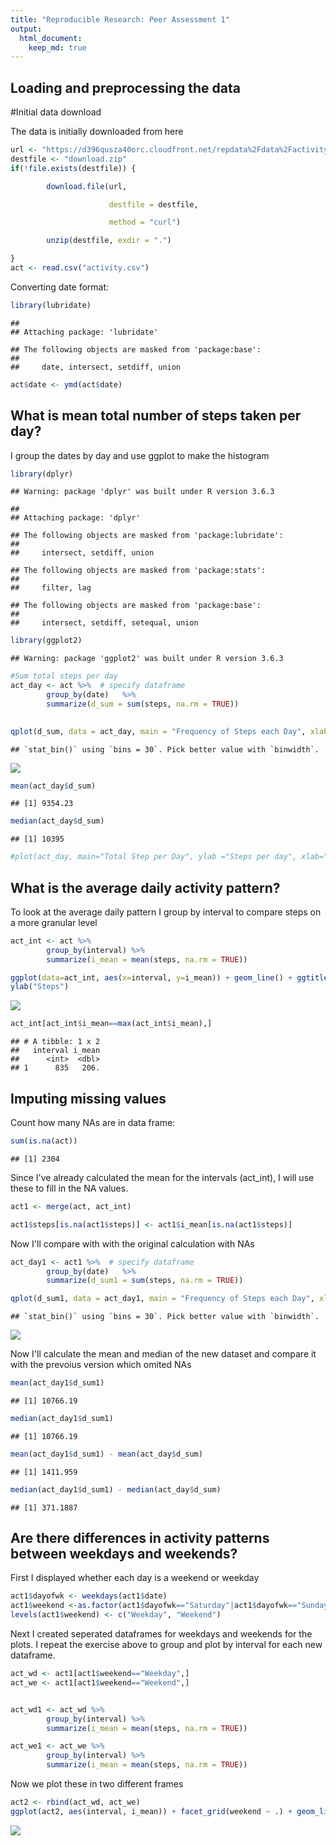 ```yaml
---
title: "Reproducible Research: Peer Assessment 1"
output: 
  html_document:
    keep_md: true
---
```



## Loading and preprocessing the data

#Initial data download

The data is initially downloaded from here

```r
url <- "https://d396qusza40orc.cloudfront.net/repdata%2Fdata%2Factivity.zip"
destfile <- "download.zip"
if(!file.exists(destfile)) {

        download.file(url, 

                      destfile = destfile, 

                      method = "curl")

        unzip(destfile, exdir = ".")

}
act <- read.csv("activity.csv")
```

Converting date format:

```r
library(lubridate)
```

```
## 
## Attaching package: 'lubridate'
```

```
## The following objects are masked from 'package:base':
## 
##     date, intersect, setdiff, union
```

```r
act$date <- ymd(act$date)
```


## What is mean total number of steps taken per day?

I group the dates by day and use ggplot to make the histogram

```r
library(dplyr)
```

```
## Warning: package 'dplyr' was built under R version 3.6.3
```

```
## 
## Attaching package: 'dplyr'
```

```
## The following objects are masked from 'package:lubridate':
## 
##     intersect, setdiff, union
```

```
## The following objects are masked from 'package:stats':
## 
##     filter, lag
```

```
## The following objects are masked from 'package:base':
## 
##     intersect, setdiff, setequal, union
```

```r
library(ggplot2)
```

```
## Warning: package 'ggplot2' was built under R version 3.6.3
```

```r
#Sum total steps per day
act_day <- act %>%  # specify dataframe
        group_by(date)   %>%
        summarize(d_sum = sum(steps, na.rm = TRUE))

        
qplot(d_sum, data = act_day, main = "Frequency of Steps each Day", xlab = "Steps")
```

```
## `stat_bin()` using `bins = 30`. Pick better value with `binwidth`.
```

![](PA1_template_files/figure-html/unnamed-chunk-3-1.png)<!-- -->

```r
mean(act_day$d_sum)
```

```
## [1] 9354.23
```

```r
median(act_day$d_sum)
```

```
## [1] 10395
```

```r
#plot(act_day, main="Total Step per Day", ylab ="Steps per day", xlab="Date", lwd=5, col="red", abline(h=m))
```


## What is the average daily activity pattern?

To look at the average daily pattern I group by interval to compare steps on a more granular level

```r
act_int <- act %>%  
        group_by(interval) %>%  
        summarize(i_mean = mean(steps, na.rm = TRUE))

ggplot(data=act_int, aes(x=interval, y=i_mean)) + geom_line() + ggtitle("Steps Per Interval") +
ylab("Steps")
```

![](PA1_template_files/figure-html/unnamed-chunk-4-1.png)<!-- -->

```r
act_int[act_int$i_mean==max(act_int$i_mean),]
```

```
## # A tibble: 1 x 2
##   interval i_mean
##      <int>  <dbl>
## 1      835   206.
```

## Imputing missing values
Count how many NAs are in data frame:

```r
sum(is.na(act))
```

```
## [1] 2304
```

Since I've already calculated the mean for the intervals (act_int), I will use these to fill in the NA values.


```r
act1 <- merge(act, act_int)

act1$steps[is.na(act1$steps)] <- act1$i_mean[is.na(act1$steps)]
```

Now I'll compare with with the original calculation with NAs


```r
act_day1 <- act1 %>%  # specify dataframe
        group_by(date)   %>%
        summarize(d_sum1 = sum(steps, na.rm = TRUE))

qplot(d_sum1, data = act_day1, main = "Frequency of Steps each Day", xlab = "Steps")
```

```
## `stat_bin()` using `bins = 30`. Pick better value with `binwidth`.
```

![](PA1_template_files/figure-html/unnamed-chunk-7-1.png)<!-- -->

Now I'll calculate the mean and median of the new dataset and compare it with the prevoius version which omited NAs

```r
mean(act_day1$d_sum1)
```

```
## [1] 10766.19
```

```r
median(act_day1$d_sum1)
```

```
## [1] 10766.19
```

```r
mean(act_day1$d_sum1) - mean(act_day$d_sum)
```

```
## [1] 1411.959
```

```r
median(act_day1$d_sum1) - median(act_day$d_sum)
```

```
## [1] 371.1887
```


## Are there differences in activity patterns between weekdays and weekends?

First I displayed whether each day is a weekend or weekday

```r
act1$dayofwk <- weekdays(act1$date)
act1$weekend <-as.factor(act1$dayofwk=="Saturday"|act1$dayofwk=="Sunday")
levels(act1$weekend) <- c("Weekday", "Weekend")
```

Next I created seperated dataframes for weekdays and weekends for the plots.  I repeat the exercise above to group and plot by interval for each new dataframe.

```r
act_wd <- act1[act1$weekend=="Weekday",]
act_we <- act1[act1$weekend=="Weekend",]


act_wd1 <- act_wd %>%  
        group_by(interval) %>%  
        summarize(i_mean = mean(steps, na.rm = TRUE))

act_we1 <- act_we %>%  
        group_by(interval) %>%  
        summarize(i_mean = mean(steps, na.rm = TRUE))
```

Now we plot these in two different frames

```r
act2 <- rbind(act_wd, act_we)
ggplot(act2, aes(interval, i_mean)) + facet_grid(weekend ~ .) + geom_line() + ylab("Steps") + ggtitle("Weekday v. Weekend") 
```

![](PA1_template_files/figure-html/unnamed-chunk-11-1.png)<!-- -->


